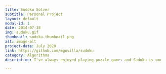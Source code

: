 ```yaml
---
title: Sudoku Solver
subtitle: Personal Project
layout: default
modal-id: 1
date: 2014-07-18
img: sudoku.gif
thumbnail: sudoku-thumbnail.png
alt: image-alt
project-date: July 2020
link: https://github.com/mgovilla/sudoku 
category: Algorithms
description: I've always enjoyed playing puzzle games and Sudoku is one of the best. While learning about P vs NP, I found that the Sudoku problem is classified as NP-complete which was not consistent with my intuition as I was always able to solve the boards without needing to guess and check. So I decided to create a heuristic-based Sudoku solver using the techniques I knew. While trying to randomly generate boards with the algorithm, I found that it worked over 90% of the time, but that last few percent was just not possible no matter what heuristics I added. I realized that the boards that I was solving were created to be solved, and those heuristics are not enough in the general case. At this point, I switched to solving and generating the Sudoku boards with the Dancing Links algorithm. Overall, I learned a lot about backtracking efficiently, heuristics, and data structures through this experience.

---
```

